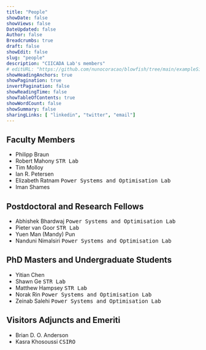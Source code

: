 ```yaml
---
title: "People"
showDate: false
showViews: false
DateUpdated: false
Author: false
Breadcrumbs: true
draft: false
showEdit: false
slug: "people"
description: "CIICADA Lab's members"
# editURL: "https://github.com/nunocoracao/blowfish/tree/main/exampleSite/content"
showHeadingAnchors: true
showPagination: true
invertPagination: false
showReadingTime: false
showTableOfContents: true
showWordCount: false
showSummary: false
sharingLinks: [ "linkedin", "twitter", "email"]
---
```




## Faculty Members

- Philipp Braun
- Robert Mahony <kbd> STR Lab </kbd>
- Tim Molloy
- Ian R. Petersen
- Elizabeth Ratnam <kbd> Power Systems and Optimisation Lab </kbd>
- Iman Shames

## Postdoctoral and Research Fellows

- Abhishek Bhardwaj <kbd> Power Systems and Optimisation Lab </kbd>
- Pieter van Goor <kbd> STR Lab </kbd>
- Yuen Man (Mandy) Pun
- Nanduni Nimalsiri <kbd> Power Systems and Optimisation Lab </kbd>

## PhD Masters and Undergraduate Students

- Yitian Chen
- Shawn Ge <kbd> STR Lab </kbd>
- Matthew Hampsey <kbd> STR Lab </kbd>
- Norak Rin <kbd> Power Systems and Optimisation Lab </kbd>
- Zeinab Salehi <kbd> Power Systems and Optimisation Lab </kbd>

## Visitors Adjuncts and Emeriti

- Brian D. O. Anderson
- Kasra Khosoussi <kbd> CSIRO </kbd>
